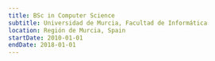 ```yaml
---
title: BSc in Computer Science
subtitle: Universidad de Murcia, Facultad de Informática
location: Región de Murcia, Spain
startDate: 2010-01-01
endDate: 2018-01-01
---
```


